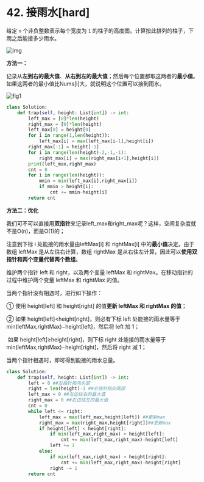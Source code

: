 # 42. 接雨水[hard]

给定 `n` 个非负整数表示每个宽度为 `1` 的柱子的高度图，计算按此排列的柱子，下雨之后能接多少雨水。

![img](https://assets.leetcode-cn.com/aliyun-lc-upload/uploads/2018/10/22/rainwatertrap.png)

**方法一：**

记录从**左到右的最大值**、**从右到左的最大值**；然后每个位置都取这两者的**最小值**。如果这两者的最小值比Nums[i]大，就说明这个位置可以接到雨水。

![fig1](https://assets.leetcode-cn.com/solution-static/42/1.png)

```python
class Solution:
    def trap(self, height: List[int]) -> int:
        left_max = [0]*len(height)
        right_max = [0]*len(height)
        left_max[0] = height[0]
        for i in range(1,len(height)):
            left_max[i] = max(left_max[i-1],height[i])
        right_max[-1] = height[-1]
        for i in range(len(height)-2,-1,-1):
            right_max[i] = max(right_max[i+1],height[i])
        print(left_max,right_max)
        cnt = 0
        for i in range(len(height)):
            mmin = min(left_max[i],right_max[i])
            if mmin > height[i]:
                cnt += mmin-height[i]
        return cnt
```



**方法二：优化**

我们可不可以直接用**双指针**来记录left_max和right_max呢？这样，空间复杂度就不是O(n)，而是O(1)的；

注意到下标 i 处能接的雨水量由leftMax[i] 和 rightMax[i] 中的**最小值**决定。由于数组 leftMax 是从左往右计算，数组 rightMax 是从右往左计算，因此可以**使用双指针和两个变量代替两个数组**。

维护两个指针 left 和 right，以及两个变量 leftMax 和 rightMax。在移动指针的过程中维护两个变量 leftMax 和 rightMax 的值。

当两个指针没有相遇时，进行如下操作：

① 使用 height[left] 和 height[right] 的值**更新 leftMax 和 rightMax 的值**；

② 如果 height[left]<height[right]，则必有下标 left 处能接的雨水量等于min(leftMax,rightMax)−height[left]，然后将 left 加 1；

​	如果 height[left]≥height[right]，则下标 right 处能接的雨水量等于min(leftMax,rightMax)−height[right]，然后将 right 减 1；

当两个指针相遇时，即可得到能接的雨水总量。

```python
class Solution:
    def trap(self, height: List[int]) -> int:
        left = 0 ##左指针指向头部
        right = len(height)-1 ##右指针指向尾部
        left_max = 0 ##左边往右的最大值
        right_max = 0 ##右边往左的最大值
        cnt = 0
        while left <= right:
            left_max = max(left_max,height[left]) ##更新max
            right_max = max(right_max,height[right])##更新max
            if height[left] < height[right]:
                if min(left_max,right_max) > height[left]:
                    cnt += min(left_max,right_max)-height[left]
                left += 1
            else:
                if min(left_max,right_max) > height[right]:
                    cnt += min(left_max,right_max)-height[right]
                right -= 1
        return cnt
```

